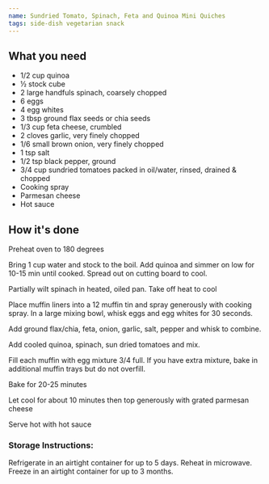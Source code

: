 ```yaml
---
name: Sundried Tomato, Spinach, Feta and Quinoa Mini Quiches
tags: side-dish vegetarian snack
---
```


## What you need

* 1/2 cup quinoa
* ½ stock cube
* 2 large handfuls spinach, coarsely chopped
* 6 eggs
* 4 egg whites
* 3 tbsp ground flax seeds or chia seeds
* 1/3 cup feta cheese, crumbled
* 2 cloves garlic, very finely chopped
* 1/6 small brown onion, very finely chopped
* 1 tsp salt
* 1/2 tsp black pepper, ground
* 3/4 cup sundried tomatoes packed in oil/water, rinsed, drained & chopped
* Cooking spray
* Parmesan cheese
* Hot sauce

<!-- break -->

## How it's done

Preheat oven to 180 degrees

Bring 1 cup water and stock to the boil. Add quinoa and simmer on low for 10-15 min until cooked. Spread out on cutting board to cool.

Partially wilt spinach in heated, oiled pan. Take off heat to cool

Place muffin liners into a 12 muffin tin and spray generously with cooking spray. In a large mixing bowl, whisk eggs and egg whites for 30 seconds.

Add ground flax/chia, feta, onion, garlic, salt, pepper and whisk to combine.

Add cooled quinoa, spinach, sun dried tomatoes and mix.

Fill each muffin with egg mixture 3/4 full. If you have extra mixture, bake in additional muffin trays but do not overfill.

Bake for 20-25 minutes

Let cool for about 10 minutes then top generously with grated parmesan cheese

Serve hot with hot sauce

### Storage Instructions:

Refrigerate in an airtight container for up to 5 days. Reheat in microwave. Freeze in an airtight container for up to 3 months.
